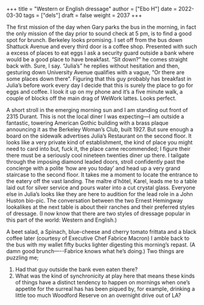 +++
title = "Western or English dressage"
author = ["Ebo H"]
date = 2022-03-30
tags = ["dels"]
draft = false
weight = 2037
+++

The first mission of the day when Gary parks the bus in the morning, in fact the only mission of the day prior to sound check at 5 pm, is to find a good spot for brunch. Berkeley looks promising. I set off from the bus down Shattuck Avenue and every third door is a coffee shop. Presented with such a excess of places to eat eggs I ask a security guard outside a bank where would be a good place to have breakfast. “Sit down?” he comes straight back with. Sure, I say.
“Julia’s” he replies without hesitation and then, gesturing down University Avenue qualifies with a vague, “Or there are some places down there”. Figuring that this guy probably has breakfast in Julia’s before work every day I decide that this is surely the place to go for eggs and coffee. I look it up on my phone and it’s a five minute walk, a couple of blocks off the main drag of WeWork lattes. Looks perfect.

A short stroll in the emerging morning sun and I am standing out front of 2315 Durant. This is not the local diner I was expecting—I am outside a fantastic, towering American Gothic building with a brass plaque announcing it as the Berkeley Woman’s Club, built 1927. But sure enough a board on the sidewalk  advertises Julia’s Restaurant on the second floor. It looks like a very private kind of establishment, the kind of place you might need to card into but, fuck it, the place came recommended; I figure their there must be a seriously cool nineteen twenties diner up there. I tailgate through the imposing diamond leaded doors, stroll confidently past the concierge with a polite ‘how are you today’ and head up a very grand staircase to the second floor. It takes me a moment to locate the entrance to the eatery off the vast landing. The maître d'hôtel, Karel, leads me to a table laid out for silver service and pours water into a cut crystal glass. Everyone else in Julia’s looks like they are here to audition for the lead role in a John Huston bio-pic. The conversation between the two Ernest Hemingway lookalikes at the next table is about their ranches and their preferred styles of dressage. (I now know that there are two styles of dressage popular in this part of the world: Western and English.)

A beet salad, a Spinach, blue-cheese and cherry tomato frittata and a black coffee later (courtesy of Executive Chef Fabrice Macron) I amble back to the bus with my wallet fifty bucks lighter digesting this morning’s repast. (A damn good brunch—--Fabrice knows what he’s doing.)  Two things are puzzling me;

1.  Had that guy outside the bank even eaten there?
2.  What was the kind of synchronicity at play here that means these kinds of things have a distinct tendency to happen on mornings when one’s appetite for the surreal has has been piqued by, for example, drinking a little too much Woodford Reserve on an overnight drive out of LA?
